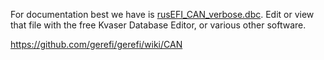 For documentation best we have is [rusEFI_CAN_verbose.dbc](rusEFI_CAN_verbose.dbc). Edit or view that file with the free Kvaser Database Editor, or various other software.

https://github.com/gerefi/gerefi/wiki/CAN
